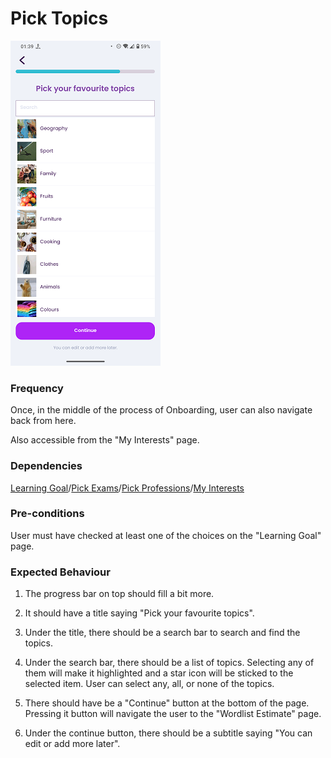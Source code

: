 # Pick Topics

![PickTopics](../_media/Onboarding/PickTopics.png)

### Frequency

Once, in the middle of the process of Onboarding, user can also navigate back from here.

Also accessible from the "My Interests" page.

### Dependencies

[Learning Goal](docs/onboarding/LearningGoal.md)/[Pick Exams](docs/onboarding/PickExams.md)/[Pick Professions](docs/onboarding/PickProfessions.md)/[My Interests](docs/discover/MyInterests.md)

### Pre-conditions

User must have checked at least one of the choices on the "Learning Goal" page. 

### Expected Behaviour

1. The progress bar on top should fill a bit more.

2. It should have a title saying "Pick your favourite topics".

3. Under the title, there should be a search bar to search and find the topics.

4. Under the search bar, there should be a list of topics. Selecting any of them will make it highlighted and a star icon will be sticked to the selected item. User can select any, all, or none of the topics.

5. There should have be a "Continue" button at the bottom of the page. Pressing it button will navigate the user to the "Wordlist Estimate" page.

6. Under the continue button, there should be a subtitle saying "You can edit or add more later".


